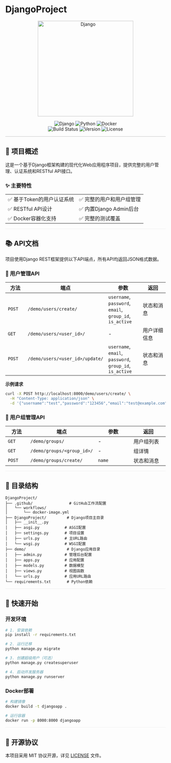 # DjangoProject 

<div align="center">
  <img src="https://www.djangoproject.com/m/img/logos/django-logo-positive.png" alt="Django" width="300">
  
  <p align="center">
    <img src="https://img.shields.io/badge/Django-4.2-green?logo=django&style=flat-square" alt="Django"/>
    <img src="https://img.shields.io/badge/Python-3.10-blue?logo=python&style=flat-square" alt="Python"/>
    <img src="https://img.shields.io/badge/Docker-24.0-blue?logo=docker&style=flat-square" alt="Docker"/>
    <br/>
    <img src="https://img.shields.io/github/actions/workflow/status/ktovoz/demo-django/docker-image.yml?style=flat-square&logo=github" alt="Build Status"/>
    <img src="https://img.shields.io/badge/version-1.0.0-blue?style=flat-square" alt="Version"/>
    <img src="https://img.shields.io/badge/license-MIT-orange?style=flat-square" alt="License"/>
  </p>
</div>

<hr style="height: 2px; background: #ddd;">

## 🚀 项目概述

这是一个基于Django框架构建的现代化Web应用程序项目，提供完整的用户管理、认证系统和RESTful API接口。

### ✨ 主要特性

<table>
  <tr>
    <td>✅ 基于Token的用户认证系统</td>
    <td>✅ 完整的用户和用户组管理</td>
  </tr>
  <tr>
    <td>✅ RESTful API设计</td>
    <td>✅ 内置Django Admin后台</td>
  </tr>
  <tr>
    <td>✅ Docker容器化支持</td>
    <td>✅ 完整的测试覆盖</td>
  </tr>
</table>

<hr style="height: 1px; background: #eee;">

## 📚 API文档

项目使用Django REST框架提供以下API端点，所有API均返回JSON格式数据。

### 👥 用户管理API

<table>
  <thead>
    <tr>
      <th width="15%">方法</th>
      <th width="35%">端点</th>
      <th width="25%">参数</th>
      <th width="25%">返回</th>
    </tr>
  </thead>
  <tbody>
    <tr>
      <td><code>POST</code></td>
      <td><code>/demo/users/create/</code></td>
      <td><code>username</code>, <code>password</code>, <code>email</code>, <code>group_id</code>, <code>is_active</code></td>
      <td>状态和消息</td>
    </tr>
    <tr>
      <td><code>GET</code></td>
      <td><code>/demo/users/&lt;user_id&gt;/</code></td>
      <td>-</td>
      <td>用户详细信息</td>
    </tr>
    <tr>
      <td><code>POST</code></td>
      <td><code>/demo/users/&lt;user_id&gt;/update/</code></td>
      <td><code>username</code>, <code>email</code>, <code>password</code>, <code>group_id</code>, <code>is_active</code></td>
      <td>状态和消息</td>
    </tr>
  </tbody>
</table>

**示例请求**
```bash
curl -X POST http://localhost:8000/demo/users/create/ \
  -H "Content-Type: application/json" \
  -d '{"username":"test","password":"123456","email":"test@example.com"}'
```

### 👥 用户组管理API

<table>
  <thead>
    <tr>
      <th width="15%">方法</th>
      <th width="35%">端点</th>
      <th width="25%">参数</th>
      <th width="25%">返回</th>
    </tr>
  </thead>
  <tbody>
    <tr>
      <td><code>GET</code></td>
      <td><code>/demo/groups/</code></td>
      <td>-</td>
      <td>用户组列表</td>
    </tr>
    <tr>
      <td><code>GET</code></td>
      <td><code>/demo/groups/&lt;group_id&gt;/</code></td>
      <td>-</td>
      <td>组详情</td>
    </tr>
    <tr>
      <td><code>POST</code></td>
      <td><code>/demo/groups/create/</code></td>
      <td><code>name</code></td>
      <td>状态和消息</td>
    </tr>
  </tbody>
</table>

<hr style="height: 1px; background: #eee;">

## 📂 目录结构

```
DjangoProject/
├── .github/                # GitHub工作流配置
│   └── workflows/
│       └── docker-image.yml
├── DjangoProject/         # Django项目主目录
│   ├── __init__.py
│   ├── asgi.py           # ASGI配置
│   ├── settings.py       # 项目设置
│   ├── urls.py           # 主URL路由
│   └── wsgi.py           # WSGI配置
├── demo/                  # Django应用目录
│   ├── admin.py          # 管理后台配置
│   ├── apps.py           # 应用配置
│   ├── models.py         # 数据模型
│   ├── views.py          # 视图函数
│   └── urls.py           # 应用URL路由
└── requirements.txt       # Python依赖
```

<hr style="height: 1px; background: #eee;">

## 🚀 快速开始

### 开发环境

```bash
# 1. 安装依赖
pip install -r requirements.txt

# 2. 运行迁移
python manage.py migrate

# 3. 创建超级用户（可选）
python manage.py createsuperuser

# 4. 启动开发服务器
python manage.py runserver
```

### Docker部署

```bash
# 构建镜像
docker build -t djangoapp .

# 运行容器
docker run -p 8000:8000 djangoapp
```

<hr style="height: 1px; background: #eee;">


## 📄 开源协议

本项目采用 MIT 协议开源，详见 [LICENSE](LICENSE) 文件。
